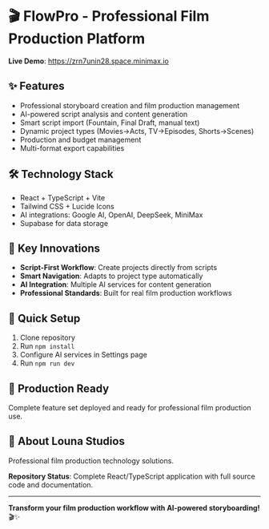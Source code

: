 # 🎬 FlowPro - Professional Film Production Platform

**Live Demo**: https://zrn7unin28.space.minimax.io

## ✨ Features
- Professional storyboard creation and film production management
- AI-powered script analysis and content generation  
- Smart script import (Fountain, Final Draft, manual text)
- Dynamic project types (Movies→Acts, TV→Episodes, Shorts→Scenes)
- Production and budget management
- Multi-format export capabilities

## 🛠️ Technology Stack
- React + TypeScript + Vite
- Tailwind CSS + Lucide Icons
- AI integrations: Google AI, OpenAI, DeepSeek, MiniMax
- Supabase for data storage

## 🎯 Key Innovations
- **Script-First Workflow**: Create projects directly from scripts
- **Smart Navigation**: Adapts to project type automatically
- **AI Integration**: Multiple AI services for content generation
- **Professional Standards**: Built for real film production workflows

## 🔧 Quick Setup
1. Clone repository
2. Run `npm install`  
3. Configure AI services in Settings page
4. Run `npm run dev`

## 📱 Production Ready
Complete feature set deployed and ready for professional film production use.

## 🏢 About Louna Studios
Professional film production technology solutions.

**Repository Status**: Complete React/TypeScript application with full source code and documentation.

---
**Transform your film production workflow with AI-powered storyboarding!** 🎬✨
